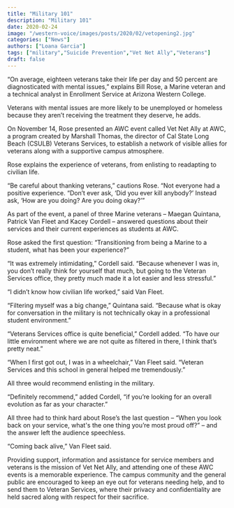```yaml
---
title: "Military 101"
description: "Military 101"
date: 2020-02-24
image: "/western-voice/images/posts/2020/02/vetopening2.jpg"
categories: ["News"]
authors: ["Loana Garcia"]
tags: ["military","Suicide Prevention","Vet Net Ally","Veterans"]
draft: false
---
```

“On average, eighteen veterans take their life per day and 50 percent are diagnosticated with mental issues,” explains Bill Rose, a Marine veteran and a technical analyst in Enrollment Service at Arizona Western College.

Veterans with mental issues are more likely to be unemployed or homeless because they aren’t receiving the treatment they deserve, he adds.

On November 14, Rose presented an AWC event called Vet Net Ally at AWC, a program created by Marshall Thomas, the director of Cal State Long Beach (CSULB) Veterans Services, to establish a network of visible allies for veterans along with a supportive campus atmosphere.

Rose explains the experience of veterans, from enlisting to readapting to civilian life.

“Be careful about thanking veterans,” cautions Rose. “Not everyone had a positive experience. “Don’t ever ask, ‘Did you ever kill anybody?’ Instead ask, ‘How are you doing? Are you doing okay?’”

As part of the event, a panel of three Marine veterans – Maegan Quintana, Patrick Van Fleet and Kacey Cordell – answered questions about their services and their current experiences as students at AWC.

Rose asked the first question: “Transitioning from being a Marine to a student, what has been your experience?”

“It was extremely intimidating,” Cordell said. “Because whenever I was in, you don’t really think for yourself that much, but going to the Veteran Services office, they pretty much made it a lot easier and less stressful.”

“I didn’t know how civilian life worked,” said Van Fleet.

“Filtering myself was a big change,” Quintana said. “Because what is okay for conversation in the military is not technically okay in a professional student environment.”

“Veterans Services office is quite beneficial,” Cordell added. “To have our little environment where we are not quite as filtered in there, I think that’s pretty neat.”

“When I first got out, I was in a wheelchair,” Van Fleet said. “Veteran Services and this school in general helped me tremendously.”

All three would recommend enlisting in the military.

“Definitely recommend,” added Cordell, “if you’re looking for an overall evolution as far as your character.”

All three had to think hard about Rose’s the last question – “When you look back on your service, what's the one thing you’re most proud off?” – and the answer left the audience speechless.

“Coming back alive,” Van Fleet said.

Providing support, information and assistance for service members and veterans is the mission of Vet Net Ally, and attending one of these AWC events is a memorable experience. The campus community and the general public are encouraged to keep an eye out for veterans needing help, and to send them to Veteran Services, where their privacy and confidentiality are held sacred along with respect for their sacrifice.